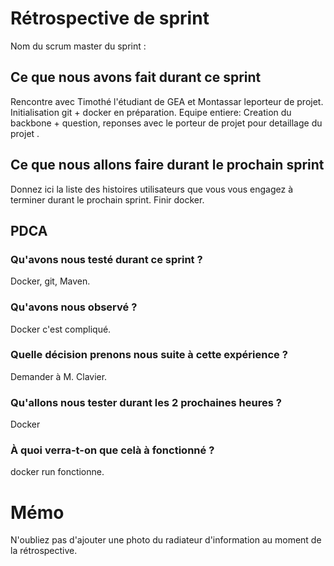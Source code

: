 # Rétrospective de sprint

Nom du scrum master du sprint : 

## Ce que nous avons fait durant ce sprint
Rencontre avec Timothé l'étudiant de GEA et Montassar leporteur de projet. 
Initialisation git + docker en préparation.
Equipe entiere: Creation du backbone + question, reponses avec le porteur de projet pour detaillage du projet .

## Ce que nous allons faire durant le prochain sprint
Donnez ici la liste des histoires utilisateurs que vous vous engagez à terminer durant le prochain sprint.
Finir docker.


## PDCA 
### Qu'avons nous testé durant ce sprint ? 
Docker, git, Maven. 
### Qu'avons nous observé ? 
Docker c'est compliqué.
### Quelle décision prenons nous suite à cette expérience ? 
Demander à M. Clavier.
### Qu'allons nous tester durant les 2 prochaines heures ? 
Docker
### À quoi verra-t-on que celà à fonctionné ?
docker run fonctionne. 
# Mémo
N'oubliez pas d'ajouter une photo du radiateur d'information au moment de la rétrospective.
